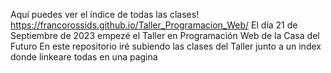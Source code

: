Aquí puedes ver el índice de todas las clases! https://francorossids.github.io/Taller_Programacion_Web/
El día 21 de Septiembre de 2023 empezé el Taller en Programación Web de la Casa del Futuro
En este repositorio iré subiendo las clases del Taller junto a un index donde linkeare todas en una pagina
